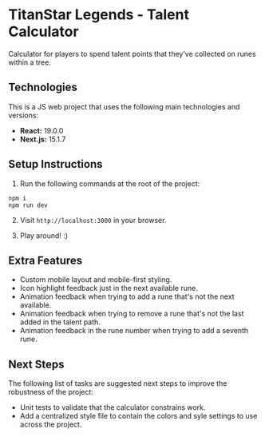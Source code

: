 # TitanStar Legends - Talent Calculator

Calculator for players to spend talent points that they’ve collected on runes within a tree.


## Technologies

This is a JS web project that uses the following main technologies and versions:

- **React:** 19.0.0
- **Next.js:** 15.1.7


## Setup Instructions

1. Run the following commands at the root of the project:

```
npm i
npm run dev
```

2. Visit `http://localhost:3000` in your browser.

3. Play around! :)


## Extra Features

- Custom mobile layout and mobile-first styling.
- Icon highlight feedback just in the next available rune.
- Animation feedback when trying to add a rune that's not the next available.
- Animation feedback when trying to remove a rune that's not the last added in the talent path.
- Animation feedback in the rune number when trying to add a seventh rune.


## Next Steps

The following list of tasks are suggested next steps to improve the robustness of the project:

- Unit tests to validate that the calculator constrains work.
- Add a centralized style file to contain the colors and syle settings to use across the project.
